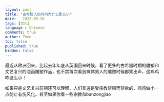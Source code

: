 ```yaml
---
layout: post
title: "古希腊人的鸡鸡为什么那么小"
date:   2022-05-28
tags: [文化]
language : Chinese
comments: true
author: Zhen
toc: false
published: true
hidden: false
---
```

最近从欧洲回来，比起去年年底从英国回来时候，看了更多的古希腊时期的雕塑和文艺复兴的油画雕塑作品，也不禁每次看到裸体男人的雕塑时候都笑出声，这鸡鸡咋这么小！

如果只是文艺复兴前期还可以理解，人们普遍是受宗教禁锢而禁欲的，鸡鸡做小一点防止有伤风化。甚至如果你看一些宗教和banzongjiao
<!--stackedit_data:
eyJoaXN0b3J5IjpbLTE5ODc5MDk3NDJdfQ==
-->